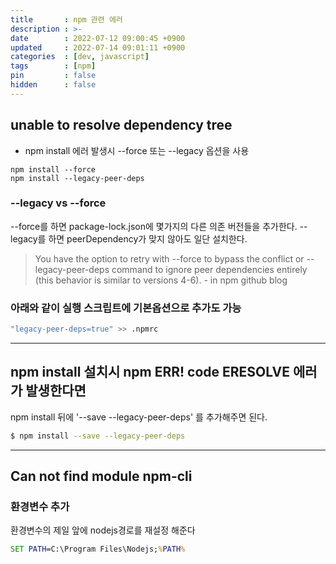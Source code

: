 ```yaml
---
title       : npm 관련 에러
description : >-
date        : 2022-07-12 09:00:45 +0900
updated     : 2022-07-14 09:01:11 +0900
categories  : [dev, javascript]
tags        : [npm]
pin         : false
hidden      : false
---
```


## unable to resolve dependency tree
- npm install 에러 발생시 --force 또는 --legacy 옵션을 사용

```
npm install --force
npm install --legacy-peer-deps
```
 
### --legacy vs --force
--force를 하면 package-lock.json에 몇가지의 다른 의존 버전들을 추가한다.
--legacy를 하면 peerDependency가 맞지 않아도 일단 설치한다.

> You have the option to retry with --force to bypass the conflict or --legacy-peer-deps command to ignore peer dependencies entirely (this behavior is similar to versions 4-6). - in npm github blog


### 아래와 같이 실행 스크립트에 기본옵션으로 추가도 가능
```sh
"legacy-peer-deps=true" >> .npmrc
```

---

## npm install 설치시 npm ERR! code ERESOLVE 에러가 발생한다면
npm install 뒤에 '--save --legacy-peer-deps' 를 추가해주면 된다.
```sh
$ npm install --save --legacy-peer-deps
```


---

## Can not find module npm-cli

### 환경변수 추가

환경변수의 제일 앞에 nodejs경로를 재설정 해준다

```cmd
SET PATH=C:\Program Files\Nodejs;%PATH%
```

